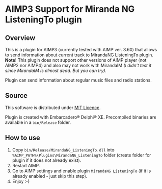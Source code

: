 # AIMP3 Support for Miranda NG ListeningTo plugin

## Overview

This is a plugin for AIMP3 (currently tested with AIMP ver. 3.60) that allows to send information about current track to MirandaNG ListeningTo plugin. **Note!** This plugin does not support other versions of AIMP player (not AIMP2 nor AIMP4) and also may not work with MirandaIM _(I didn't test it since MirandaIM is almost dead. But you can try)_.

Plugin can send information about regular music files and radio stations.

## Source

This software is distributed under [MIT Licence](https://github.com/kravets-levko/mirandang-listeningto-aimp3/blob/master/LICENCE).

Plugin is created with Embarcadero® Delphi® XE. Precompiled binaries are available in a `bin/Release` folder.

## How to use
1. Copy `bin/Release/MirandaNG_ListeningTo.dll` into `%AIMP_PATH%\Plugins\MirandaNG_ListeningTo` folder (create folder for plugin if it does not already exist).
2. Restart AIMP.
3. Go to AIMP settings and enable plugin `MirandaNG ListeningTo` (if it is already enabled - just skip this step). 
4. Enjoy :-)   
